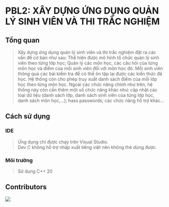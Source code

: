 # PBL2: XÂY DỰNG ỨNG DỤNG QUẢN LÝ SINH VIÊN VÀ THI TRẮC NGHIỆM
## Tổng quan
> Xây dựng ứng dụng quản lý sinh viên và thi trắc nghiệm đặt ra các vấn đề cơ bản như sau: Thể hiện được mô hình tổ chức quản lý sinh viên theo từng lớp học; Quản lý các môn học, các câu hỏi của từng môn học và điểm của mỗi sinh viên đối với môn học đó. Mỗi sinh viên thông qua các bài kiểm tra để có thể ôn tập lại được các kiến thức đã học. Hệ thống còn cho phép truy xuất danh sách điểm của mỗi lớp học theo từng môn học.
Ngoài các chức năng chính như trên, hệ thống này còn cần thêm một số chức năng khác như: cập nhật các loại dữ liệu (danh sách lớp, danh sách sinh viên của từng lớp học, danh sách môn học,...); hass passwords; các chức năng hỗ trợ khác...
## Cách sử dụng
### IDE
> Ứng dụng chỉ được chạy trên Visual Studio.  
> Dev C không hỗ trợ nhập xuất tiếng việt nên không thẻ dùng được.
### Môi trường
> Sử dụng C++ 20 
## Contributors
[![](https://avatars.githubusercontent.com/u/95210770?v=4)](https://github.com/pmtriet)
 

